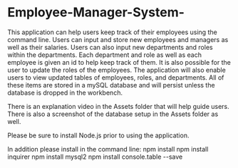 # Employee-Manager-System-
This application can help users keep track of their employees using the command line.
Users can input and store new employees and managers as well as their salaries.
Users can also input new departments and roles within the departments. Each department and role as well as each employee is given an id to help keep track of them. It is also possible for the user to update the roles of the employees. The application will also enable users to view updated tables of employees, roles, and departments. All of these items are stored in a mySQL database and will persist unless the database is dropped in the workbench. 


There is an explanation video in the Assets folder that will help guide users. 
There is also a screenshot of the database setup in the Assets folder as well.


Please be sure to install Node.js prior to using the application.


In addition please install in the command line:
npm install
npm install inquirer
npm install mysql2
npm install console.table --save



